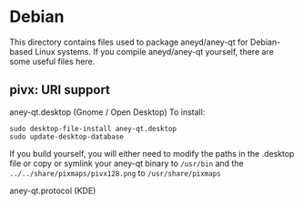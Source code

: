 
Debian
====================
This directory contains files used to package aneyd/aney-qt
for Debian-based Linux systems. If you compile aneyd/aney-qt yourself, there are some useful files here.

## pivx: URI support ##


aney-qt.desktop  (Gnome / Open Desktop)
To install:

	sudo desktop-file-install aney-qt.desktop
	sudo update-desktop-database

If you build yourself, you will either need to modify the paths in
the .desktop file or copy or symlink your aney-qt binary to `/usr/bin`
and the `../../share/pixmaps/pivx128.png` to `/usr/share/pixmaps`

aney-qt.protocol (KDE)

